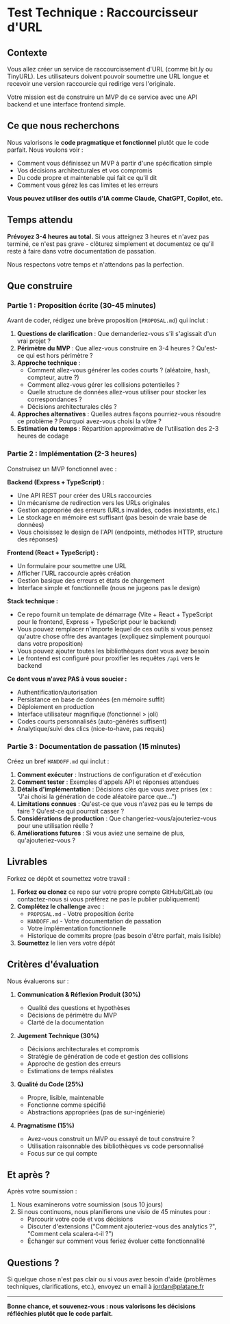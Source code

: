 # Test Technique : Raccourcisseur d'URL

## Contexte

Vous allez créer un service de raccourcissement d'URL (comme bit.ly ou TinyURL). Les utilisateurs doivent pouvoir soumettre une URL longue et recevoir une version raccourcie qui redirige vers l'originale.

Votre mission est de construire un MVP de ce service avec une API backend et une interface frontend simple.

## Ce que nous recherchons

Nous valorisons le **code pragmatique et fonctionnel** plutôt que le code parfait. Nous voulons voir :

- Comment vous définissez un MVP à partir d'une spécification simple
- Vos décisions architecturales et vos compromis
- Du code propre et maintenable qui fait ce qu'il dit
- Comment vous gérez les cas limites et les erreurs

**Vous pouvez utiliser des outils d'IA comme Claude, ChatGPT, Copilot, etc.**

## Temps attendu

**Prévoyez 3-4 heures au total.** Si vous atteignez 3 heures et n'avez pas terminé, ce n'est pas grave - clôturez simplement et documentez ce qu'il reste à faire dans votre documentation de passation.

Nous respectons votre temps et n'attendons pas la perfection.

## Que construire

### Partie 1 : Proposition écrite (30-45 minutes)

Avant de coder, rédigez une brève proposition (`PROPOSAL.md`) qui inclut :

1. **Questions de clarification** : Que demanderiez-vous s'il s'agissait d'un vrai projet ?
2. **Périmètre du MVP** : Que allez-vous construire en 3-4 heures ? Qu'est-ce qui est hors périmètre ?
3. **Approche technique** :
   - Comment allez-vous générer les codes courts ? (aléatoire, hash, compteur, autre ?)
   - Comment allez-vous gérer les collisions potentielles ?
   - Quelle structure de données allez-vous utiliser pour stocker les correspondances ?
   - Décisions architecturales clés ?
4. **Approches alternatives** : Quelles autres façons pourriez-vous résoudre ce problème ? Pourquoi avez-vous choisi la vôtre ?
5. **Estimation du temps** : Répartition approximative de l'utilisation des 2-3 heures de codage

### Partie 2 : Implémentation (2-3 heures)

Construisez un MVP fonctionnel avec :

**Backend (Express + TypeScript) :**

- Une API REST pour créer des URLs raccourcies
- Un mécanisme de redirection vers les URLs originales
- Gestion appropriée des erreurs (URLs invalides, codes inexistants, etc.)
- Le stockage en mémoire est suffisant (pas besoin de vraie base de données)
- Vous choisissez le design de l'API (endpoints, méthodes HTTP, structure des réponses)

**Frontend (React + TypeScript) :**

- Un formulaire pour soumettre une URL
- Afficher l'URL raccourcie après création
- Gestion basique des erreurs et états de chargement
- Interface simple et fonctionnelle (nous ne jugeons pas le design)

**Stack technique :**

- Ce repo fournit un template de démarrage (Vite + React + TypeScript pour le frontend, Express + TypeScript pour le backend)
- Vous pouvez remplacer n'importe lequel de ces outils si vous pensez qu'autre chose offre des avantages (expliquez simplement pourquoi dans votre proposition)
- Vous pouvez ajouter toutes les bibliothèques dont vous avez besoin
- Le frontend est configuré pour proxifier les requêtes `/api` vers le backend

**Ce dont vous n'avez PAS à vous soucier :**

- Authentification/autorisation
- Persistance en base de données (en mémoire suffit)
- Déploiement en production
- Interface utilisateur magnifique (fonctionnel > joli)
- Codes courts personnalisés (auto-générés suffisent)
- Analytique/suivi des clics (nice-to-have, pas requis)

### Partie 3 : Documentation de passation (15 minutes)

Créez un bref `HANDOFF.md` qui inclut :

1. **Comment exécuter** : Instructions de configuration et d'exécution
2. **Comment tester** : Exemples d'appels API et réponses attendues
3. **Détails d'implémentation** : Décisions clés que vous avez prises (ex : "J'ai choisi la génération de code aléatoire parce que...")
4. **Limitations connues** : Qu'est-ce que vous n'avez pas eu le temps de faire ? Qu'est-ce qui pourrait casser ?
5. **Considérations de production** : Que changeriez-vous/ajouteriez-vous pour une utilisation réelle ?
6. **Améliorations futures** : Si vous aviez une semaine de plus, qu'ajouteriez-vous ?

## Livrables

Forkez ce dépôt et soumettez votre travail :

1. **Forkez ou clonez** ce repo sur votre propre compte GitHub/GitLab (ou contactez-nous si vous préférez ne pas le publier publiquement)
2. **Complétez le challenge** avec :
   - `PROPOSAL.md` - Votre proposition écrite
   - `HANDOFF.md` - Votre documentation de passation
   - Votre implémentation fonctionnelle
   - Historique de commits propre (pas besoin d'être parfait, mais lisible)
3. **Soumettez** le lien vers votre dépôt

## Critères d'évaluation

Nous évaluerons sur :

1. **Communication & Réflexion Produit (30%)**

   - Qualité des questions et hypothèses
   - Décisions de périmètre du MVP
   - Clarté de la documentation

2. **Jugement Technique (30%)**

   - Décisions architecturales et compromis
   - Stratégie de génération de code et gestion des collisions
   - Approche de gestion des erreurs
   - Estimations de temps réalistes

3. **Qualité du Code (25%)**

   - Propre, lisible, maintenable
   - Fonctionne comme spécifié
   - Abstractions appropriées (pas de sur-ingénierie)

4. **Pragmatisme (15%)**
   - Avez-vous construit un MVP ou essayé de tout construire ?
   - Utilisation raisonnable des bibliothèques vs code personnalisé
   - Focus sur ce qui compte

## Et après ?

Après votre soumission :

1. Nous examinerons votre soumission (sous 10 jours)
2. Si nous continuons, nous planifierons une visio de 45 minutes pour :
   - Parcourir votre code et vos décisions
   - Discuter d'extensions ("Comment ajouteriez-vous des analytics ?", "Comment cela scalera-t-il ?")
   - Échanger sur comment vous feriez évoluer cette fonctionnalité

## Questions ?

Si quelque chose n'est pas clair ou si vous avez besoin d'aide (problèmes techniques, clarifications, etc.), envoyez un email à jordan@platane.fr

---

**Bonne chance, et souvenez-vous : nous valorisons les décisions réfléchies plutôt que le code parfait.**
